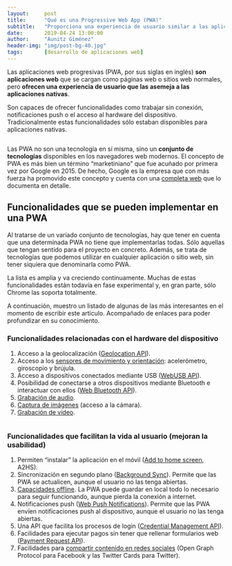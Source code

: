 ```yaml
---
layout:     post
title:      "Qué es una Progressive Web App (PWA)"
subtitle:   "Proporciona una experiencia de usuario similar a las aplicaciones nativas"
date:       2019-04-24 13:00:00
author:     "Aunitz Giménez"
header-img: "img/post-bg-40.jpg"
tags:       [desarrollo de aplicaciones web]
---
```


<p>Las aplicaciones web progresivas (PWA, por sus siglas en inglés) <strong>son aplicaciones web</strong> que se cargan como páginas web o sitios web normales, pero <strong>ofrecen una experiencia de usuario que las asemeja a las aplicaciones nativas</strong>.</p>

<p>Son capaces de ofrecer funcionalidades como trabajar sin conexión, notificaciones push o el acceso al hardware del dispositivo. Tradicionalmente estas funcionalidades sólo estaban disponibles para aplicaciones nativas.</p>

<p><img src="{{ site.baseurl }}/img/que-es-una-progressive-web-app-pwa-01.jpg" alt=""></p>

<p>Las PWA no son una tecnología en sí misma, sino un <strong>conjunto de tecnologías</strong> disponibles en los navegadores web modernos. El concepto de PWA es más bien un término “marketiniano” que fue acuñado por primera vez por Google en 2015. De hecho, Google es la empresa que con más fuerza ha promovido este concepto y cuenta con una <a href="https://developers.google.com/web/progressive-web-apps/" target="_blank" rel="noopener noreferrer">completa web</a> que lo documenta en detalle.</p>

<h2>Funcionalidades que se pueden implementar en una PWA</h2>

<p>Al tratarse de un variado conjunto de tecnologías, hay que tener en cuenta que una determinada PWA no tiene que implementarlas todas. Sólo aquellas que tengan sentido para el proyecto en concreto. Además, se trata de tecnologías que podemos utilizar en cualquier aplicación o sitio web, sin tener siquiera que denominarla como PWA.</p>

<p>La lista es amplia y va creciendo continuamente. Muchas de estas funcionalidades están todavía en fase experimental y, en gran parte, sólo Chrome las soporta totalmente.</p>

<p>A continuación, muestro un listado de algunas de las más interesantes en el momento de escribir este artículo. Acompañado de enlaces para poder profundizar en su conocimiento.</p>

<h3>Funcionalidades relacionadas con el hardware del dispositivo</h3>

<ol>
    <li>Acceso a la geolocalización (<a href="https://developers.google.com/maps/documentation/geolocation/intro" target="_blank" rel="noopener noreferrer">Geolocation API</a>).</li>
    <li>Acceso a los <a href="https://developer.mozilla.org/es/docs/Web/API/Sensor_APIs" target="_blank" rel="noopener noreferrer">sensores de movimiento y orientación</a>: acelerómetro, giroscopio y brújula.</li>
    <li>Acceso a dispositivos conectados mediante USB (<a href="https://developers.google.com/web/updates/2016/03/access-usb-devices-on-the-web" target="_blank" rel="noopener noreferrer">WebUSB API</a>).</li>
    <li>Posibilidad de conectarse a otros dispositivos mediante Bluetooth e interactuar con ellos (<a href="https://developers.google.com/web/updates/2015/07/interact-with-ble-devices-on-the-web" target="_blank" rel="noopener noreferrer">Web Bluetooth API</a>).</li>
    <li><a href="https://developers.google.com/web/fundamentals/media/recording-audio/" target="_blank" rel="noopener noreferrer">Grabación de audio</a>.</li>
    <li><a href="https://developers.google.com/web/fundamentals/media/capturing-images/" target="_blank" rel="noopener noreferrer">Captura de imágenes</a> (acceso a la cámara).</li>
    <li><a href="https://developers.google.com/web/fundamentals/media/recording-video/" target="_blank" rel="noopener noreferrer">Grabación de vídeo</a>.</li>
</ol>

<p><img src="{{ site.baseurl }}/img/que-es-una-progressive-web-app-pwa-02.jpg" alt=""></p>

<h3>Funcionalidades que facilitan la vida al usuario (mejoran la usabilidad)</h3>

<ol>
    <li>Permiten “instalar” la aplicación en el móvil (<a href="https://developers.google.com/web/fundamentals/app-install-banners/" target="_blank" rel="noopener noreferrer">Add to home screen</a>, A2HS).</li>
    <li>Sincronización en segundo plano (<a href="https://developers.google.com/web/updates/2015/12/background-sync" target="_blank" rel="noopener noreferrer">Background Sync</a>). Permite que las PWA se actualicen, aunque el usuario no las tenga abiertas.</li>
    <li><a href="https://developers.google.com/web/fundamentals/instant-and-offline/web-storage/offline-for-pwa" target="_blank" rel="noopener noreferrer">Capacidades offline</a>. La PWA puede guardar en local todo lo necesario para seguir funcionando, aunque pierda la conexión a internet.</li>
    <li>Notificaciones push (<a href="https://developers.google.com/web/fundamentals/push-notifications/" target="_blank" rel="noopener noreferrer">Web Push Notifications</a>). Permite que las PWA envíen notificaciones push al dispositivo, aunque el usuario no las tenga abiertas.</li>
    <li>Una API que facilita los procesos de login (<a href="https://developers.google.com/web/fundamentals/security/credential-management/" target="_blank" rel="noopener noreferrer">Credential Management API</a>).</li>
    <li>Facilidades para ejecutar pagos sin tener que rellenar formularios web (<a href="https://developers.google.com/web/fundamentals/payments/" target="_blank" rel="noopener noreferrer">Payment Request API</a>).</li>
    <li>Facilidades para <a href="https://developers.google.com/web/fundamentals/discovery/social-discovery/" target="_blank" rel="noopener noreferrer">compartir contenido en redes sociales</a> (Open Graph Protocol para Facebook y las Twitter Cards para Twitter).</li>
</ol>

<p><img src="{{ site.baseurl }}/img/que-es-una-progressive-web-app-pwa-03.jpg" alt=""></p>
